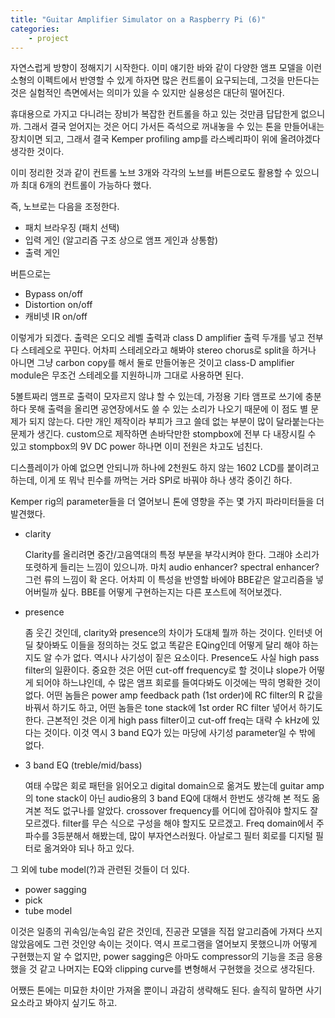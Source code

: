 ```yaml
---
title: "Guitar Amplifier Simulator on a Raspberry Pi (6)"
categories:
    - project
---
```


자연스럽게 방향이 정해지기 시작한다. 이미 얘기한 바와 같이 다양한 앰프 모델을 이런 소형의 이펙트에서 반영할 수 있게 하자면 많은 컨트롤이 요구되는데, 그것을 만든다는 것은 실험적인 측면에서는 의미가 있을 수 있지만 실용성은 대단히 떨어진다. 

휴대용으로 가지고 다니려는 장비가 복잡한 컨트롤을 하고 있는 것만큼 답답한게 없으니까. 그래서 결국 얻어지는 것은 어디 가서든 즉석으로 꺼내놓을 수 있는 톤을 만들어내는 장치이면 되고, 그래서 결국 Kemper profiling amp를 라스베리파이 위에 올려야겠다 생각한 것이다.

이미 정리한 것과 같이 컨트롤 노브 3개와 각각의 노브를 버튼으로도 활용할 수 있으니까 최대 6개의 컨트롤이 가능하다 했다. 

즉, 노브로는 다음을 조정한다.
- 패치 브라우징 (패치 선택)
- 입력 게인 (알고리즘 구조 상으로 앰프 게인과 상통함)
- 출력 게인

버튼으로는 
- Bypass on/off
- Distortion on/off
- 캐비넷 IR on/off

이렇게가 되겠다. 출력은 오디오 레벨 출력과 class D amplifier 출력 두개를 넣고 전부 다 스테레오로 꾸민다. 어차피 스테레오라고 해봐야 stereo chorus로 split을 하거나 아니면 그냥 carbon copy를 해서 둘로 만들어놓은 것이고 class-D amplifier module은 무조건 스테레오를 지원하니까 그대로 사용하면 된다.

5볼트짜리 앰프로 출력이 모자르지 않냐 할 수 있는데, 가정용 기타 앰프로 쓰기에 충분하다 못해 출력을 올리면 공연장에서도 쓸 수 있는 소리가 나오기 때문에 이 점도 별 문제가 되지 않는다. 다만 개인 제작이라 부피가 크고 쓸데 없는 부분이 많이 달라붙는다는 문제가 생긴다. custom으로 제작하면 손바닥만한 stompbox에 전부 다 내장시킬 수 있고 stompbox의 9V DC power 하나면 이미 전원은 차고도 넘친다. 

디스플레이가 아예 없으면 안되니까 하나에 2천원도 하지 않는 1602 LCD를 붙이려고 하는데, 이게 또 뭐낙 핀수를 까먹는 거라 SPI로 바꿔야 하나 생각 중이긴 하다.

Kemper rig의 parameter들을 더 열어보니 톤에 영향을 주는 몇 가지 파라미터들을 더 발견했다.

- clarity

    Clarity를 올리려면 중간/고음역대의 특정 부분을 부각시켜야 한다. 그래야 소리가 또렷하게 들리는 느낌이 있으니까. 마치 audio enhancer? spectral enhancer? 그런 류의 느낌이 확 온다. 어차피 이 특성을 반영할 바에야 BBE같은 알고리즘을 넣어버릴까 싶다. BBE를 어떻게 구현하는지는 다른 포스트에 적어보겠다.

- presence

    좀 웃긴 것인데, clarity와 presence의 차이가 도대체 뭘까 하는 것이다. 인터넷 어딜 찾아봐도 이들을 정의하는 것도 없고 똑같은 EQing인데 어떻게 달리 해야 하는지도 알 수가 없다. 역시나 사기성이 짙은 요소이다. 
    Presence도 사실 high pass filter의 일환이다. 중요한 것은 어떤 cut-off frequency로 할 것이냐 slope가 어떻게 되어야 하느냐인데, 수 많은 앰프 회로를 들여다봐도 이것에는 딱히 명확한 것이 없다. 어떤 놈들은 power amp feedback path (1st order)에 RC filter의 R 값을 바꿔서 하기도 하고, 어떤 놈들은 tone stack에 1st order RC filter 넣어서 하기도 한다. 근본적인 것은 이게 high pass filter이고 cut-off freq는 대략 수 kHz에 있다는 것이다.
    이것 역시 3 band EQ가 있는 마당에 사기성 parameter일 수 밖에 없다.

- 3 band EQ (treble/mid/bass)

    여태 수많은 회로 패턴을 읽어오고 digital domain으로 옮겨도 봤는데 guitar amp의 tone stack이 아닌 audio용의 3 band EQ에 대해서 한번도 생각해 본 적도 옮겨본 적도 없구나를 알았다. crossover frequency를 어디에 잡아줘야 할지도 잘 모르겠다. filter를 무슨 식으로 구성을 해야 할지도 모르겠고.
    Freq domain에서 주파수를 3등분해서 해봤는데, 많이 부자연스러웠다. 아날로그 필터 회로를 디지털 필터로 옮겨와야 되나 하고 있다.

그 외에 tube model(?)과 관련된 것들이 더 있다.

- power sagging
- pick
- tube model

이것은 일종의 귀속임/눈속임 같은 것인데, 진공관 모델을 직접 알고리즘에 가져다 쓰지 않았음에도 그런 것인양 속이는 것이다. 역시 프로그램을 열어보지 못했으니까 어떻게 구현했는지 알 수 없지만, power sagging은 아마도 compressor의 기능을 조금 응용했을 것 같고 나머지는 EQ와 clipping curve를 변형해서 구현했을 것으로 생각된다.

어쨌든 톤에는 미묘한 차이만 가져올 뿐이니 과감히 생략해도 된다. 솔직히 말하면 사기 요소라고 봐야지 싶기도 하고.
